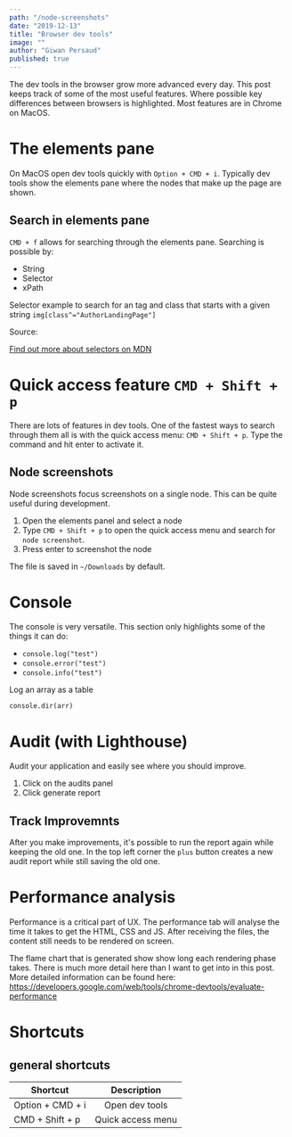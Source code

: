 ```yaml
---
path: "/node-screenshots"
date: "2019-12-13"
title: "Browser dev tools"
image: ""
author: "Giwan Persaud"
published: true
---
```


The dev tools in the browser grow more advanced every day. This post keeps track of some of the most useful features. Where possible key differences between browsers is highlighted. Most features are in Chrome on MacOS.

# The elements pane

On MacOS open dev tools quickly with `Option + CMD + i`. Typically dev tools show the elements pane where the nodes that make up the page are shown.

## Search in elements pane

`CMD + f` allows for searching through the elements pane. Searching is possible by:

-   String
-   Selector
-   xPath

Selector example to search for an tag and class that starts with a given string
`img[class^="AuthorLandingPage"]`

Source:

[Find out more about selectors on MDN](https://developer.mozilla.org/en-US/docs/Learn/CSS/Building_blocks/Selectors "Selector basics on MDN")

# Quick access feature `CMD + Shift + p`

There are lots of features in dev tools. One of the fastest ways to search through them all is with the quick access menu: `CMD + Shift + p`. Type the command and hit enter to activate it.

## Node screenshots

Node screenshots focus screenshots on a single node. This can be quite useful during development.

1. Open the elements panel and select a node
2. Type `CMD + Shift + p` to open the quick access menu and search for `node screenshot`.
3. Press enter to screenshot the node

The file is saved in `~/Downloads` by default.

# Console

The console is very versatile. This section only highlights some of the things it can do:

-   `console.log("test")`
-   `console.error("test")`
-   `console.info("test")`

Log an array as a table

`console.dir(arr)`

# Audit (with Lighthouse)

Audit your application and easily see where you should improve.

1. Click on the audits panel
2. Click generate report

## Track Improvemnts

After you make improvements, it's possible to run the report again while keeping the old one. In the top left corner the `plus` button creates a new audit report while still saving the old one.

# Performance analysis

Performance is a critical part of UX. The performance tab will analyse the time it takes to get the HTML, CSS and JS. After receiving the files, the content still needs to be rendered on screen.

The flame chart that is generated show show long each rendering phase takes. There is much more detail here than I want to get into in this post. More detailed information can be found here:
https://developers.google.com/web/tools/chrome-devtools/evaluate-performance

# Shortcuts

## general shortcuts

| Shortcut         |    Description    |
| ---------------- | :---------------: |
| Option + CMD + i |  Open dev tools   |
| CMD + Shift + p  | Quick access menu |
